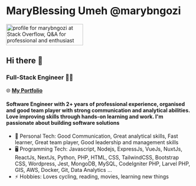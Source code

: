 # MaryBlessing Umeh @marybngozi

<a href="https://stackoverflow.com/users/8791795/marybngozi"><img src="https://stackoverflow.com/users/flair/8791795.png?theme=dark" width="208" height="58" alt="profile for marybngozi at Stack Overflow, Q&amp;A for professional and enthusiast programmers" title="profile for marybngozi at Stack Overflow, Q&amp;A for professional and enthusiast programmers"></a>

## Hi there 👋

### Full-Stack Engineer 👩‍💻

🌐 <a href="https://marybngozi.onrender.com/" target="_blank"><b>My Portfolio</b></a>

#### Software Engineer with 2+ years of professional experience, organised and good team player with strong communication and analytical abilities. Love improving skills through hands-on learning and work. I'm passionate about building software solutions

- 🧍‍ Personal Tech: Good Communication, Great analytical skills, Fast learner, Great team player, Good leadership and management skills
- 🖥️ Programming Tech: Javascript, Nodejs, ExpressJs, VueJs, NuxtJs, ReactJs, NextJs, Python, PHP, HTML, CSS, TailwindCSS, Bootstrap CSS, Wordpress, Jest, MongoDB, MySQL, CodeIgniter PHP, Larvel PHP, GIS, AWS, Docker, Git, Data Analytics ...
- ⚡ Hobbies: Loves cycling, reading, movies, learning new things
